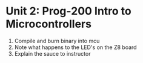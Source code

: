 Unit 2: Prog-200 Intro to Microcontrollers
======

1) Compile and burn binary into mcu
2) Note what happens to the LED's on the Z8 board
3) Explain the sauce to instructor

